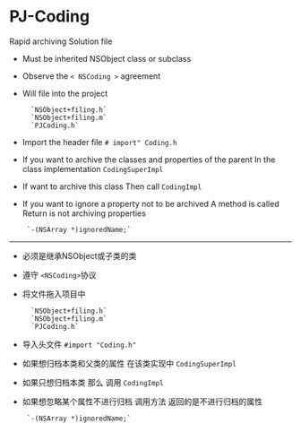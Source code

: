 # PJ-Coding

Rapid archiving Solution file

 * Must be inherited NSObject class or subclass
 
 * Observe the ` < NSCoding > ` agreement
 
 * Will file into the project
 
 		 `NSObject+filing.h`
		 `NSObject+filing.m`
		 `PJCoding.h`
 
 * Import the header file `# import" Coding.h`
 
 * If you want to archive the classes and properties of the parent In the class implementation ` CodingSuperImpl `
 
 * If want to archive this class Then call ` CodingImpl `
 
 * If you want to ignore a property not to be archived A method is called Return is not archiving properties
 
 		`-(NSArray *)ignoredName;`
 		
 		
 		
  ------
  
 

 * 必须是继承NSObject或子类的类
 
 * 遵守 `<NSCoding>`协议
 
 * 将文件拖入项目中
 
		 `NSObject+filing.h`
		 `NSObject+filing.m`
		 `PJCoding.h`
 
 * 导入头文件 
  	`#import "Coding.h"`
  	
 * 如果想归档本类和父类的属性 在该类实现中 `CodingSuperImpl`
 
 * 如果只想归档本类 那么 调用 `CodingImpl`
 
 * 如果想忽略某个属性不进行归档 调用方法 返回的是不进行归档的属性
 
  		`-(NSArray *)ignoredName;`

